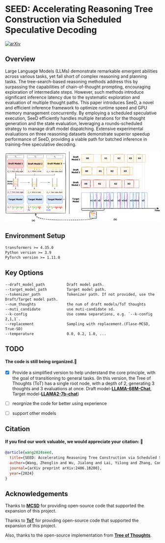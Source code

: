 # SEED: Accelerating Reasoning Tree Construction via Scheduled Speculative Decoding
[![arXiv](https://img.shields.io/badge/Arxiv-2406.18139-red?logo=arxiv&label=Arxiv&color=red)](https://arxiv.org/abs/2406.18200)

## Overview
Large Language Models (LLMs) demonstrate remarkable emergent abilities across various tasks, yet fall short of complex reasoning and planning tasks. The tree-search-based reasoning methods address this by surpassing the capabilities of chain-of-thought prompting, encouraging exploration of intermediate steps. However, such methods introduce significant inference latency due to the systematic exploration and evaluation of multiple thought paths. This paper introduces SeeD, a novel and efficient inference framework to optimize runtime speed and GPU memory management concurrently. By employing a scheduled speculative execution, SeeD efficiently handles multiple iterations for the thought generation and the state evaluation, leveraging a rounds-scheduled strategy to manage draft model dispatching. Extensive experimental evaluations on three reasoning datasets demonstrate superior speedup performance of SeeD, providing a viable path for batched inference in training-free speculative decoding.


<div style="text-align: center;">
    <img src="assets/seed.png">
</div>


## Environment Setup
```
transformers >= 4.35.0
Python version >= 3.9
PyTorch version >= 1.11.0
```

## Key Options
```
--draft_model_path          Draft model path.
--target_model_path         Target model path.
--tokenizer_path            Tokenizer path. If not provided, use the Draft/Target model path.
--num_thoughts              the num of draft models/ToT thoughts
--muti_candidate            use muti-candidate sd.
--k-config                  Use comma separations, e.g. `--k-config 2,1,1`.
--replacement               Sampling with replacement.(Flase-MCSD, True-SD)
--temperature               0.0, 0.2, 1.0, ...
```


## TODO
#### The code is still being organized.🚧
- [x] Provide a simplified version to help understand the core principle, with the goal of transitioning to general tasks. (In this version, the Tree of Thoughts (ToT) has a single root node, with a depth of 2, generating 3 thoughts and 3 evaluations at once. Draft model-**[LLAMA-68M-Chat](https://huggingface.co/Felladrin/Llama-68M-Chat-v1)**, Target model-**[LLAMA2-7b-chat](https://huggingface.co/meta-llama/Llama-2-7b-chat-hf)**)
- [ ] reorgnize the code for better using experience
- [ ] support other models


## Citation

#### If you find our work valuable, we would appreciate your citation: 🎈
```bibtex
@article{wang2024seed,
  title={SEED: Accelerating Reasoning Tree Construction via Scheduled Speculative Decoding},
  author={Wang, Zhenglin and Wu, Jialong and Lai, Yilong and Zhang, Congzhi and Zhou, Deyu},
  journal={arXiv preprint arXiv:2406.18200},
  year={2024}
}
```


## Acknowledgements

Thanks to **[MCSD](https://github.com/NJUNLP/MCSD)** for providing open-source code that supported the expansion of this project.

Thanks to **[ToT](https://github.com/princeton-nlp/tree-of-thought-llm)** for providing open-source code that supported the expansion of this project.

Also, thanks to the open-source implementation from **[Tree of Thoughts](https://github.com/kyegomez/tree-of-thoughts)**.
